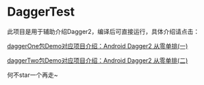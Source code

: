 # DaggerTest

此项目是用于辅助介绍Dagger2，编译后可直接运行，具体介绍请点击：

[daggerOne包Demo对应项目介绍：Android Dagger2 从零单排(一)](https://www.jianshu.com/p/7ee1a1100fab)

[daggerTwo包Demo对应项目介绍：Android Dagger2 从零单排(二)](https://www.jianshu.com/p/b35a658bb1ba)

何不star一个再走~